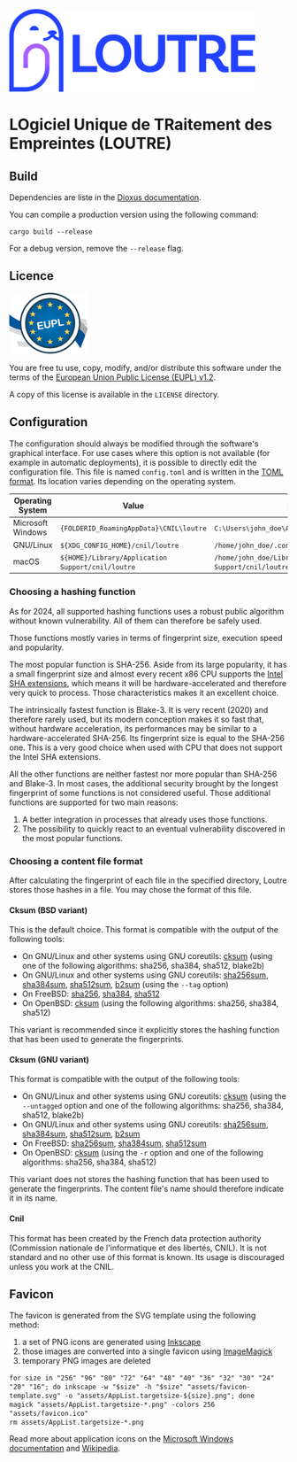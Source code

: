 ![Logo LOUTRE](https://raw.githubusercontent.com/LINCnil/loutre/main/assets/banner.png)

# LOgiciel Unique de TRaitement des Empreintes (LOUTRE)


## Build

Dependencies are liste in the [Dioxus documentation][dioxus_doc].

You can compile a production version using the following command:

```
cargo build --release
```

For a debug version, remove the `--release` flag.

[dioxus_doc]: https://dioxuslabs.com/learn/0.5/getting_started


## Licence

![Logo EUPL](https://raw.githubusercontent.com/LINCnil/loutre/main/LICENSE/Logo_EUPL.png)

You are free tu use, copy, modify, and/or distribute this software under the
terms of the [European Union Public License (EUPL) v1.2][eupl_12].

A copy of this license is available in the `LICENSE` directory.

[eupl_12]: https://joinup.ec.europa.eu/collection/eupl/eupl-text-eupl-12


## Configuration

The configuration should always be modified through the software's graphical
interface. For use cases where this option is not available (for example in
automatic deployments), it is possible to directly edit the configuration file.
This file is named `config.toml` and is written in the [TOML format][toml]. Its
location varies depending on the operating system.

| Operating System  | Value                                             | Example                                                  |
| ----------------- | ------------------------------------------------- | -------------------------------------------------------- |
| Microsoft Windows | `{FOLDERID_RoamingAppData}\CNIL\loutre`           | `C:\Users\john_doe\AppData\Roaming\CNIL\loutre`          |
| GNU/Linux         | `${XDG_CONFIG_HOME}/cnil/loutre`                  | `/home/john_doe/.config/cnil/loutre`                     |
| macOS             | `${HOME}/Library/Application Support/cnil/loutre` | `/home/john_doe/Library/Application Support/cnil/loutre` |

[toml]: https://toml.io/

### Choosing a hashing function

As for 2024, all supported hashing functions uses a robust public algorithm
without known vulnerability. All of them can therefore be safely used.

Those functions mostly varies in terms of fingerprint size, execution speed and
popularity.

The most popular function is SHA-256. Aside from its large popularity, it has a
small fingerprint size and almost every recent x86 CPU supports the [Intel SHA
extensions][x86_sha], which means it will be hardware-accelerated and therefore
very quick to process. Those characteristics makes it an excellent choice.

The intrinsically fastest function is Blake-3. It is very recent (2020) and
therefore rarely used, but its modern conception makes it so fast that, without
hardware acceleration, its performances may be similar to a
hardware-accelerated SHA-256. Its fingerprint size is equal to the SHA-256 one.
This is a very good choice when used with CPU that does not support the Intel
SHA extensions.

All the other functions are neither fastest nor more popular than SHA-256 and
Blake-3. In most cases, the additional security brought by the longest
fingerprint of some functions is not considered useful. Those additional
functions are supported for two main reasons:

1. A better integration in processes that already uses those functions.
2. The possibility to quickly react to an eventual vulnerability discovered in
   the most popular functions.

[x86_sha]: https://www.intel.com/content/www/us/en/developer/articles/technical/intel-sha-extensions.html

### Choosing a content file format

After calculating the fingerprint of each file in the specified directory,
Loutre stores those hashes in a file. You may chose the format of this file.

#### Cksum (BSD variant)

This is the default choice. This format is compatible with the output of the
following tools:

- On GNU/Linux and other systems using GNU coreutils: [cksum][gnu_cksum] (using
  one of the following algorithms: sha256, sha384, sha512, blake2b)
- On GNU/Linux and other systems using GNU coreutils:
  [sha256sum][gnu_sha256sum], [sha384sum][gnu_sha384sum],
  [sha512sum][gnu_sha512sum], [b2sum][gnu_b2sum] (using the `--tag` option)
- On FreeBSD: [sha256][freebsd_sha256], [sha384][freebsd_sha384],
  [sha512][freebsd_sha512]
- On OpenBSD: [cksum][openbsd_cksum] (using the following algorithms: sha256,
  sha384, sha512)

This variant is recommended since it explicitly stores the hashing function
that has been used to generate the fingerprints.

#### Cksum (GNU variant)

This format is compatible with the output of the following tools:

- On GNU/Linux and other systems using GNU coreutils: [cksum][gnu_cksum] (using
  the `--untagged` option and one of the following algorithms: sha256, sha384,
  sha512, blake2b)
- On GNU/Linux and other systems using GNU coreutils:
  [sha256sum][gnu_sha256sum], [sha384sum][gnu_sha384sum],
  [sha512sum][gnu_sha512sum], [b2sum][gnu_b2sum]
- On FreeBSD: [sha256sum][freebsd_sha256sum], [sha384sum][freebsd_sha384sum],
  [sha512sum][freebsd_sha512sum]
- On OpenBSD: [cksum][openbsd_cksum] (using the `-r` option and one of the
  following algorithms: sha256, sha384, sha512)

This variant does not stores the hashing function that has been used to
generate the fingerprints. The content file's name should therefore indicate it
in its name.

#### Cnil

This format has been created by the French data protection authority
(Commission nationale de l'informatique et des libertés, CNIL). It is not
standard and no other use of this format is known. Its usage is discouraged
unless you work at the CNIL.

[gnu_sha256sum]: https://man.archlinux.org/man/sha256sum.1
[gnu_sha384sum]: https://man.archlinux.org/man/sha384sum.1
[gnu_sha512sum]: https://man.archlinux.org/man/sha512sum.1
[gnu_b2sum]: https://man.archlinux.org/man/b2sum.1
[gnu_cksum]: https://man.archlinux.org/man/cksum.1
[freebsd_sha256sum]: https://man.freebsd.org/cgi/man.cgi?query=sha256sum
[freebsd_sha384sum]: https://man.freebsd.org/cgi/man.cgi?query=sha384sum
[freebsd_sha512sum]: https://man.freebsd.org/cgi/man.cgi?query=sha512sum
[freebsd_sha256]: https://man.freebsd.org/cgi/man.cgi?query=sha256
[freebsd_sha384]: https://man.freebsd.org/cgi/man.cgi?query=sha384
[freebsd_sha512]: https://man.freebsd.org/cgi/man.cgi?query=sha512
[openbsd_cksum]: https://man.openbsd.org/cksum.1


## Favicon

The favicon is generated from the SVG template using the following method:

1. a set of PNG icons are generated using [Inkscape][inkscape]
2. those images are converted into a single favicon using [ImageMagick][magick]
3. temporary PNG images are deleted

```
for size in "256" "96" "80" "72" "64" "48" "40" "36" "32" "30" "24" "20" "16"; do inkscape -w "$size" -h "$size" "assets/favicon-template.svg" -o "assets/AppList.targetsize-${size}.png"; done
magick "assets/AppList.targetsize-*.png" -colors 256 "assets/favicon.ico"
rm assets/AppList.targetsize-*.png
```

Read more about application icons on the [Microsoft Windows
documentation][ms_icons] and [Wikipedia][wiki_icons].

[inkscape]: https://inkscape.org/
[magick]: https://imagemagick.org/
[ms_icons]: https://learn.microsoft.com/en-us/windows/apps/design/style/iconography/app-icon-construction
[wiki_icons]: https://en.wikipedia.org/wiki/ICO_(file_format)
